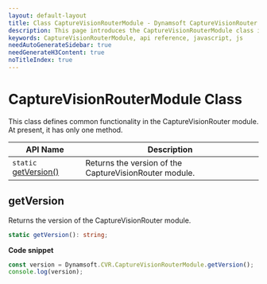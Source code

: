 ```yaml
---
layout: default-layout
title: Class CaptureVisionRouterModule - Dynamsoft CaptureVisionRouter Module JS Edition API Reference
description: This page introduces the CaptureVisionRouterModule class in Dynamsoft CaptureVisionRouter Module JS Edition.
keywords: CaptureVisionRouterModule, api reference, javascript, js
needAutoGenerateSidebar: true
needGenerateH3Content: true
noTitleIndex: true
---
```

<!-- v2.0.30 -- Updated on 12/19/2023-->

# CaptureVisionRouterModule Class

This class defines common functionality in the CaptureVisionRouter module. At present, it has only one method.

| API Name                             | Description                                            |
| ------------------------------------ | ------------------------------------------------------ |
| `static` [getVersion()](#getversion) | Returns the version of the CaptureVisionRouter module. |

## getVersion

Returns the version of the CaptureVisionRouter module.

```typescript
static getVersion(): string;
```

**Code snippet**

```javascript
const version = Dynamsoft.CVR.CaptureVisionRouterModule.getVersion();
console.log(version);
```